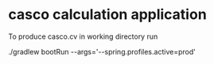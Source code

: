 # casco calculation  application

To produce casco.cv in working directory run

./gradlew bootRun --args='--spring.profiles.active=prod'

